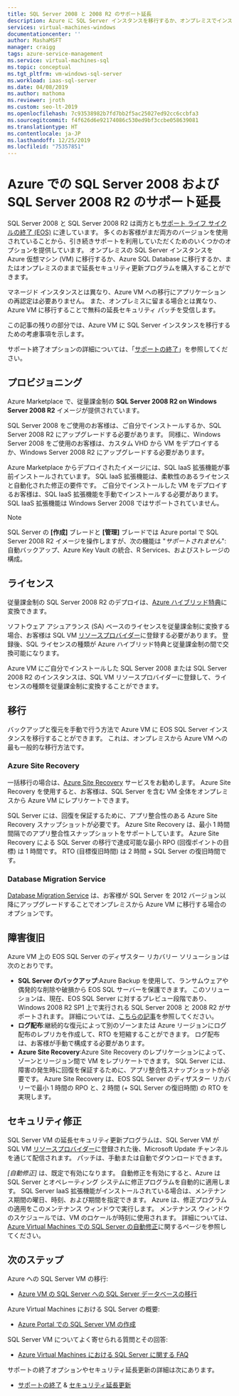 ```yaml
---
title: SQL Server 2008 と 2008 R2 のサポート延長
description: Azure に SQL Server インスタンスを移行するか、オンプレミスでインスタンスを保持する延長サポートを購入すると、SQL Server 2008 および SQL Server 2008 R2 のサポートが延長されます。
services: virtual-machines-windows
documentationcenter: ''
author: MashaMSFT
manager: craigg
tags: azure-service-management
ms.service: virtual-machines-sql
ms.topic: conceptual
ms.tgt_pltfrm: vm-windows-sql-server
ms.workload: iaas-sql-server
ms.date: 04/08/2019
ms.author: mathoma
ms.reviewer: jroth
ms.custom: seo-lt-2019
ms.openlocfilehash: 7c93538982b7fd7bb2f5ac25027ed92cc6ccbfa3
ms.sourcegitcommit: f4f626d6e92174086c530ed9bf3ccbe058639081
ms.translationtype: HT
ms.contentlocale: ja-JP
ms.lasthandoff: 12/25/2019
ms.locfileid: "75357851"
---
```

# <a name="extend-support-for-sql-server-2008-and-sql-server-2008-r2-with-azure"></a>Azure での SQL Server 2008 および SQL Server 2008 R2 のサポート延長

SQL Server 2008 と SQL Server 2008 R2 は両方とも[サポート ライフ サイクルの終了 (EOS)](https://www.microsoft.com/sql-server/sql-server-2008) に達しています。 多くのお客様がまだ両方のバージョンを使用されていることから、引き続きサポートを利用していただくためのいくつかのオプションを提供しています。 オンプレミスの SQL Server インスタンスを Azure 仮想マシン (VM) に移行するか、Azure SQL Database に移行するか、またはオンプレミスのままで延長セキュリティ更新プログラムを購入することができます。

マネージド インスタンスとは異なり、Azure VM への移行にアプリケーションの再認定は必要ありません。 また、オンプレミスに留まる場合とは異なり、Azure VM に移行することで無料の延長セキュリティ パッチを受信します。

この記事の残りの部分では、Azure VM に SQL Server インスタンスを移行するための考慮事項を示します。

サポート終了オプションの詳細については、「[サポートの終了](/sql/sql-server/end-of-support/sql-server-end-of-life-overview)」を参照してください。

## <a name="provisioning"></a>プロビジョニング

Azure Marketplace で、従量課金制の **SQL Server 2008 R2 on Windows Server 2008 R2** イメージが提供されています。

SQL Server 2008 をご使用のお客様は、ご自分でインストールするか、SQL Server 2008 R2 にアップグレードする必要があります。 同様に、Windows Server 2008 をご使用のお客様は、カスタム VHD から VM をデプロイするか、Windows Server 2008 R2 にアップグレードする必要があります。

Azure Marketplace からデプロイされたイメージには、SQL IaaS 拡張機能が事前インストールされています。 SQL IaaS 拡張機能は、柔軟性のあるライセンスと自動化された修正の要件です。 ご自分でインストールした VM をデプロイするお客様は、SQL IaaS 拡張機能を手動でインストールする必要があります。 SQL IaaS 拡張機能は Windows Server 2008 ではサポートされていません。

> [!NOTE]
> SQL Server の **[作成]** ブレードと **[管理]** ブレードでは Azure portal で SQL Server 2008 R2 イメージを操作しますが、次の機能は "_サポートされません_": 自動バックアップ、Azure Key Vault の統合、R Services、およびストレージの構成。

## <a name="licensing"></a>ライセンス
従量課金制の SQL Server 2008 R2 のデプロイは、[Azure ハイブリッド特典](https://azure.microsoft.com/pricing/hybrid-benefit/)に変換できます。

ソフトウェア アシュアランス (SA) ベースのライセンスを従量課金制に変換する場合、お客様は SQL VM [リソースプロバイダー](virtual-machines-windows-sql-register-with-resource-provider.md)に登録する必要があります。 登録後、SQL ライセンスの種類が Azure ハイブリッド特典と従量課金制の間で交換可能になります。

Azure VM にご自分でインストールした SQL Server 2008 または SQL Server 2008 R2 のインスタンスは、SQL VM リソースプロバイダーに登録して、ライセンスの種類を従量課金制に変換することができます。

## <a name="migration"></a>移行
バックアップと復元を手動で行う方法で Azure VM に EOS SQL Server インスタンスを移行することができます。 これは、オンプレミスから Azure VM への最も一般的な移行方法です。

### <a name="azure-site-recovery"></a>Azure Site Recovery

一括移行の場合は、[Azure Site Recovery](/azure/site-recovery/site-recovery-overview) サービスをお勧めします。 Azure Site Recovery を使用すると、お客様は、SQL Server を含む VM 全体をオンプレミスから Azure VM にレプリケートできます。

SQL Server には、回復を保証するために、アプリ整合性のある Azure Site Recovery スナップショットが必要です。 Azure Site Recovery は、最小 1 時間間隔でのアプリ整合性スナップショットをサポートしています。 Azure Site Recovery による SQL Server の移行で達成可能な最小 RPO (回復ポイントの目標) は 1 時間です。 RTO (目標復旧時間) は 2 時間 + SQL Server の復旧時間です。

### <a name="database-migration-service"></a>Database Migration Service

[Database Migration Service](/azure/dms/dms-overview) は、お客様が SQL Server を 2012 バージョン以降にアップグレードすることでオンプレミスから Azure VM に移行する場合のオプションです。

## <a name="disaster-recovery"></a>障害復旧

Azure VM 上の EOS SQL Server のディザスター リカバリー ソリューションは次のとおりです。

- **SQL Server のバックアップ**:Azure Backup を使用して、ランサムウェアや偶発的な削除や破損から EOS SQL サーバーを保護できます。 このソリューションは、現在、EOS SQL Server に対するプレビュー段階であり、Windows 2008 R2 SP1 上で実行される SQL Server 2008 と 2008 R2 がサポートされます。 詳細については、[こちらの記事](https://docs.microsoft.com/azure/backup/backup-azure-sql-database#scenario-support)を参照してください。
- **ログ配布**:継続的な復元によって別のゾーンまたは Azure リージョンにログ配布のレプリカを作成して、RTO を短縮することができます。 ログ配布は、お客様が手動で構成する必要があります。
- **Azure Site Recovery**:Azure Site Recovery のレプリケーションによって、ゾーンとリージョン間で VM をレプリケートできます。 SQL Server には、障害の発生時に回復を保証するために、アプリ整合性スナップショットが必要です。 Azure Site Recovery は、EOS SQL Server のディザスター リカバリーで最小 1 時間の RPO と、2 時間 (+ SQL Server の復旧時間) の RTO を実現します。

## <a name="security-patching"></a>セキュリティ修正
SQL Server VM の延長セキュリティ更新プログラムは、SQL Server VM が SQL VM [リソースプロバイダー](virtual-machines-windows-sql-register-with-resource-provider.md)に登録された後、Microsoft Update チャンネルを通じて配信されます。 パッチは、手動または自動でダウンロードできます。

*[自動修正]* は、既定で有効になります。 自動修正を有効にすると、Azure は SQL Server とオペレーティング システムに修正プログラムを自動的に適用します。 SQL Server IaaS 拡張機能がインストールされている場合は、メンテナンス期間の曜日、時刻、および期間を指定できます。 Azure は、修正プログラムの適用をこのメンテナンス ウィンドウで実行します。 メンテナンス ウィンドウのスケジュールでは、VM のロケールが時刻に使用されます。  詳細については、[Azure Virtual Machines での SQL Server の自動修正](virtual-machines-windows-sql-automated-patching.md)に関するページを参照してください。


## <a name="next-steps"></a>次のステップ

Azure への SQL Server VM の移行:

* [Azure VM の SQL Server への SQL Server データベースの移行](virtual-machines-windows-migrate-sql.md)

Azure Virtual Machines における SQL Server の概要:

* [Azure Portal での SQL Server VM の作成](quickstart-sql-vm-create-portal.md)

SQL Server VM についてよく寄せられる質問とその回答:

* [Azure Virtual Machines における SQL Server に関する FAQ](virtual-machines-windows-sql-server-iaas-faq.md)

サポートの終了オプションやセキュリティ延長更新の詳細は次にあります。

* [サポートの終了](/sql/sql-server/end-of-support/sql-server-end-of-life-overview) & [セキュリティ延長更新](/sql/sql-server/end-of-support/sql-server-extended-security-updates)